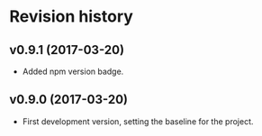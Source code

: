 Revision history
=======================================

v0.9.1 (2017-03-20)
---------------------------------------

* Added npm version badge.


v0.9.0 (2017-03-20)
---------------------------------------

* First development version, setting the baseline for the project.
